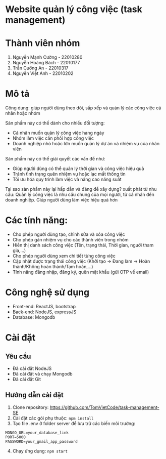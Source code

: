 # Website quản lý công việc (task management)

# Thành viên nhóm
1. Nguyễn Mạnh Cường - 22010280
2. Nguyễn Hoàng Bách - 22010177
3. Trần Cường An - 22010317
4. Nguyễn Việt Anh - 22010202

# Mô tả
Công dung: giúp người dùng theo dõi, sắp xếp và quản lý các công việc cá nhân hoặc nhóm

Sản phẩm này có thể dành cho nhiều đối tượng:
 - Cá nhân muốn quản lý công việc hang ngày
 - Nhóm làm việc cần phối hợp công việc
 - Doanh nghiệp nhỏ hoặc lớn muốn quản lý dự án và nhiệm vụ của nhân viên

Sản phẩm này có thể giải quyết các vấn đề như:
 - Giúp người dùng có thể quản lý thời gian và công việc hiệu quả
 - Tránh tình trạng quên nhiệm vụ hoặc lạc mất thông tin
 - Tối ưu hóa quy trình làm việc và nâng cao năng suất

Tại sao sản phẩm này lại hấp dẫn và đáng để xây dựng?
  xuất phát từ nhu cầu: Quản lý công việc là nhu cầu chung của mọi người, từ cá nhân đến doanh nghiệp. Giúp người dùng làm việc hiệu quả hơn

# Các tính năng:
 - Cho phép người dùng tạo, chỉnh sửa và xóa công việc
 - Cho phép gán nhiệm vụ cho các thành viên trong nhóm
 - Hiển thị danh sách công việc (Tên, trạng thái, Thời gian, người tham gia,...)
 - Cho phép người dùng xem chi tiết từng công việc
 - Cập nhật được trạng thái công việc (Khởi tạo -> Đang làm -> Hoàn thành/Không hoàn thành/Tạm hoãn,...)
 - Tính năng đăng nhập, đăng ký, quên mật khẩu (gửi OTP về email)

# Công nghệ sử dụng
 - Front-end: ReactJS, bootstrap
 - Back-end: NodeJS, expressJS
 - Database: Mongodb

# Cài đặt
## Yêu cầu
 - Đã cài đặt NodeJS
 - Đã cài đặt và chạy Mongodb
 - Đã cài đặt Git

## Hướng dẫn cài đặt
1. Clone repository: https://github.com/TomVietCode/task-management-SE
2. Cài đặt các gói phụ thuộc: `npm install`
3. Tạo file .env ở folder server để lưu trữ các biến môi trường:
```
MONGO_URL=your_database_link
PORT=5000
PASSWORD=your_gmail_app_password
```
4. Chạy ứng dụng: `npm start`
